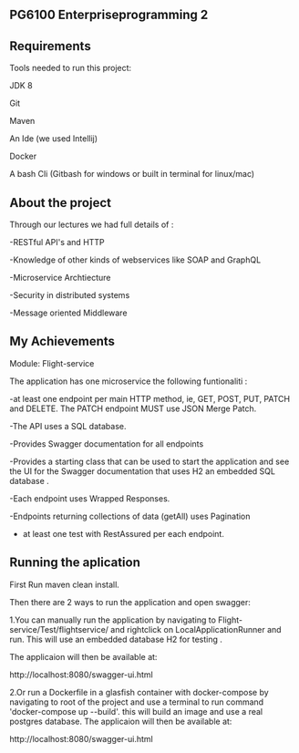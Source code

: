 ## PG6100 Enterpriseprogramming 2

## Requirements

Tools needed to run this project:

JDK 8

Git

Maven

An Ide (we used Intellij)

Docker

A bash Cli (Gitbash for windows or built in terminal for linux/mac)


 ## About the project
 
 Through our lectures we had full details of :
 
 -RESTful API's and HTTP
 
 -Knowledge of other kinds of webservices like SOAP and GraphQL
 
 -Microservice Archtiecture
 
 -Security in distributed systems
 
 -Message oriented Middleware
 
 
 

## My Achievements

Module: Flight-service

The application has one microservice the following funtionaliti :

-at least one endpoint per main HTTP method, ie, GET, POST, PUT,
PATCH and DELETE. The PATCH endpoint MUST use JSON Merge Patch.

-The API uses a SQL database.

-Provides Swagger documentation for all endpoints

-Provides a starting class that can be used to start the application and see
 the UI for the Swagger documentation that uses H2 an embedded SQL database .
 
-Each endpoint uses Wrapped Responses.

-Endpoints returning collections of data (getAll) uses Pagination
 
 - at least one test with RestAssured per each endpoint.
 
 
 
 ## Running the aplication
 First Run maven clean install.
 
 Then there are 2 ways to run the application and open swagger:
 
 1.You can manually run the application by navigating to Flight-service/Test/flightservice/
   and rightclick on LocalApplicationRunner and run.  This will use an embedded database H2 for testing .
   
   The applicaion will then be available at:
   
   http://localhost:8080/swagger-ui.html
 
 2.Or run a Dockerfile in a  glasfish container with docker-compose by navigating to root of the project and use a terminal      to run command 'docker-compose up --build'. this will build an image and use a real postgres database.
   The applicaion will  then be available at:    
   
   http://localhost:8080/swagger-ui.html
  
 
